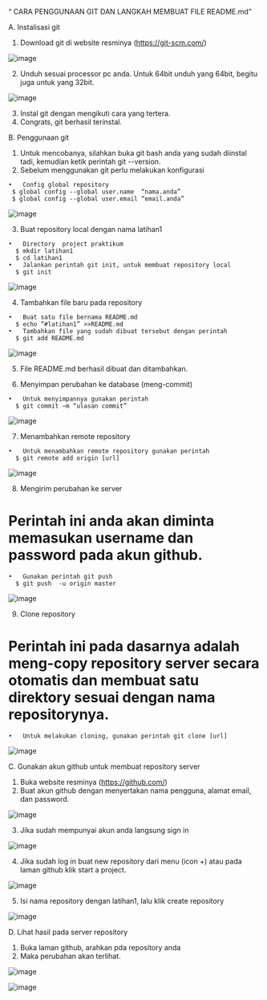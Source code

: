 “ CARA PENGGUNAAN GIT DAN LANGKAH MEMBUAT FILE README.md”

A.	Instalisasi git
  1.	Download git di website resminya (https://git-scm.com/)

![image](https://user-images.githubusercontent.com/56258731/67145839-25452d80-f2af-11e9-80ce-6806053e3f0c.png)

 2.	Unduh sesuai processor pc anda. Untuk 64bit unduh  yang 64bit, begitu juga untuk yang 32bit.

![image](https://user-images.githubusercontent.com/56258731/67146327-35134080-f2b4-11e9-8ce1-de86cc060acb.png)

  3.	Instal git dengan mengikuti cara yang tertera.
  4.	Congrats, git berhasil terinstal.

B.	Penggunaan git
  1.	Untuk mencobanya, silahkan buka git bash anda yang sudah diinstal tadi, kemudian ketik perintah git --version.
  2.	Sebelum menggunakan git perlu melakukan konfigurasi

    •	Config global repository
     $ global config --global user.name  “nama.anda”
     $ global config --global user.email “email.anda”

![image](https://user-images.githubusercontent.com/56258731/67146495-bfa86f80-f2b5-11e9-9c8c-dd351b426f70.png)

  3.	Buat repository local dengan nama latihan1
  
    •	Directory  project praktikum
      $ mkdir latihan1
      $ cd latihan1
    •	Jalankan perintah git init, untuk membuat repository local
      $ git init

![image](https://user-images.githubusercontent.com/56258731/67146575-b9ff5980-f2b6-11e9-928c-a3906026f13a.png)

  4.	Tambahkan file baru pada repository
  
    •	Buat satu file bernama README.md
      $ echo “#latihan1” >>README.md
    •	Tambahkan file yang sudah dibuat tersebut dengan perintah
      $ git add README.md
      
![image](https://user-images.githubusercontent.com/56258731/67146792-be2c7680-f2b8-11e9-8238-6043b9297a1a.png)

  5.	File README.md berhasil dibuat dan ditambahkan.
  
  6.	Menyimpan perubahan ke database (meng-commit)
  
    •	Untuk menyimpannya gunakan perintah
      $ git commit –m “ulasan commit”
      
![image](https://user-images.githubusercontent.com/56258731/67147053-5c214080-f2bb-11e9-876c-b5b4de043563.png)

  7.	Menambahkan remote repository
  
    •	Untuk menambahkan remote repository gunakan perintah
      $ git remote add origin [url]
      
![image](https://user-images.githubusercontent.com/56258731/67147108-f6818400-f2bb-11e9-94fc-8d6ac911a2b0.png)

  8.	Mengirim perubahan ke server
 # Perintah ini anda akan diminta memasukan username dan password pada akun github.
  
    •	Gunakan perintah git push
      $ git push  -u origin master

![image](https://user-images.githubusercontent.com/56258731/67147183-c090cf80-f2bc-11e9-8438-dbb3382d0e52.png)

  9.	Clone repository
 # Perintah ini pada dasarnya adalah meng-copy repository server secara otomatis dan membuat satu direktory sesuai dengan nama             repositorynya.

    •	Untuk melakukan cloning, gunakan perintah git clone [url]
  
![image](https://user-images.githubusercontent.com/56258731/67147450-136b8680-f2bf-11e9-83a0-9cc832ae6cfa.png)

C.	Gunakan akun github untuk membuat repository server
  1.	Buka website resminya (https://github.com/)
  2.	Buat akun github dengan menyertakan nama pengguna, alamat email, dan password.
  
![image](https://user-images.githubusercontent.com/56258731/67147512-bd4b1300-f2bf-11e9-980c-f1729287fa44.png)

  3.	Jika sudah mempunyai akun anda langsung sign in

![image](https://user-images.githubusercontent.com/56258731/67147541-07cc8f80-f2c0-11e9-9657-c7a4da7a46ab.png)

  4.	Jika sudah log in buat new repository  dari menu (icon +) atau pada laman github klik start a project.
  
![image](https://user-images.githubusercontent.com/56258731/67147623-8c1f1280-f2c0-11e9-8d5a-33dd8ed04a26.png)

  5.	Isi nama repository dengan latihan1, lalu klik create repository
 
 ![image](https://user-images.githubusercontent.com/56258731/67147692-2aab7380-f2c1-11e9-9fa2-6f0d823b42a6.png)

D.	Lihat hasil pada server repository
  1.	Buka laman github, arahkan pda repository anda
  2.	Maka perubahan akan terlihat.
  
![image](https://user-images.githubusercontent.com/56258731/67147733-9a216300-f2c1-11e9-8b50-d5d13bb9eb0e.png)

![image](https://user-images.githubusercontent.com/56258731/67147876-35ff9e80-f2c3-11e9-8c23-959e22fcbbd2.png)
